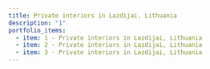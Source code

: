 ```yaml
---
title: Private interiors in Lazdijai, Lithuania
description: "1"
portfolio_items:
  - item: 1 - Private interiors in Lazdijai, Lithuania
  - item: 2 - Private interiors in Lazdijai, Lithuania
  - item: 3 - Private interiors in Lazdijai, Lithuania
---
```

